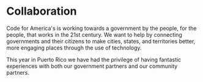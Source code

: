 # Collaboration

Code for America's is working towards a government by the people, for the people, that works in the 21st century. We want to help by connecting governments and their citizens to make cities, states, and territories better, more engaging places through the use of technology.

This year in Puerto Rico we have had the privilege of having fantastic experiences with both our government partners and our community partners.
